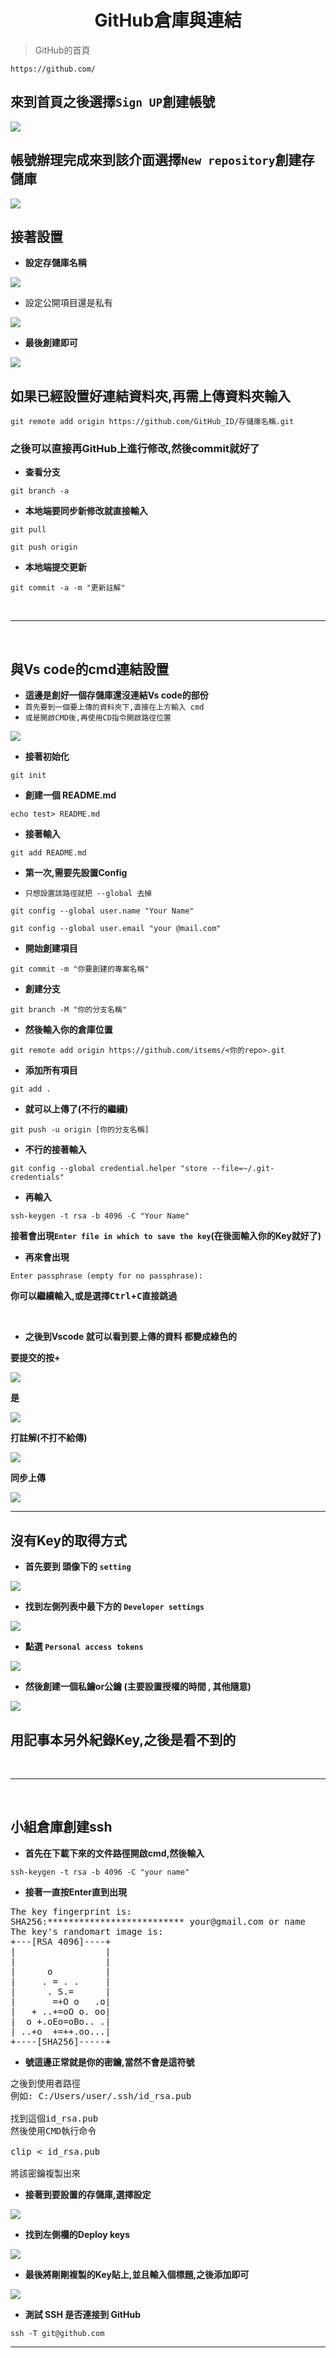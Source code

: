 <div align=center>

# GitHub倉庫與連結 #

</div>

> GitHub的首頁

```
https://github.com/
```

## 來到首頁之後選擇`Sign UP`創建帳號
<img src="./material/GitHub創建.png" width="auto">

<br>

## 帳號辦理完成來到該介面選擇`New repository`創建存儲庫
<img src="./material/GitHub創建倉庫.png" width="auto">

<br>

## 接著設置

+ **設定存儲庫名稱**

<img src="./material/名稱.png" width="auto">

+ 設定公開項目還是私有

<img src="./material/公私.png" width="auto">

+ **最後創建即可**

<img src="./material/創建.png" width="auto">

<br>

## 如果已經設置好連結資料夾,再需上傳資料夾輸入
```
git remote add origin https://github.com/GitHub_ID/存儲庫名稱.git
```
### 之後可以直接再GitHub上進行修改,然後commit就好了

+ **查看分支**
```
git branch -a
```
+ **本地端要同步新修改就直接輸入**
```
git pull
```
```
git push origin
```

+ **本地端提交更新**
```
git commit -a -m "更新註解"
```

<br><hr><br>

## 與Vs code的cmd連結設置

+ **這邊是創好一個存儲庫還沒連結Vs code的部份**
+ `首先要到一個要上傳的資料夾下,直接在上方輸入 cmd`
+ `或是開啟CMD後,再使用CD指令開啟路徑位置`

<img src="./material/cmd1.png" width="auto">
<br>

+ **接著初始化**

```
git init
```

+ **創建一個 README.md**

```
echo test> README.md
```
+ **接著輸入**

```
git add README.md
```

+ **第一次,需要先設置Config**

+ `只想設置該路徑就把 --global 去掉`

```
git config --global user.name "Your Name"
```
```
git config --global user.email "your @mail.com"
```

+ **開始創建項目**

```
git commit -m "你要創建的專案名稱"
```

+ **創建分支**

```
git branch -M "你的分支名稱"
```

+ **然後輸入你的倉庫位置**

```
git remote add origin https://github.com/itsems/<你的repo>.git
```
+ **添加所有項目**

```
git add .
```

+ **就可以上傳了(不行的繼續)**

```
git push -u origin [你的分支名稱]
```

+ **不行的接著輸入**

```
git config --global credential.helper "store --file=~/.git-credentials"
```

+ **再輸入**

```
ssh-keygen -t rsa -b 4096 -C "Your Name"
```
**接著會出現`Enter file in which to save the key`(在後面輸入你的Key就好了)**

+ **再來會出現**

```
Enter passphrase (empty for no passphrase):
```
**你可以繼續輸入,或是選擇<kbd>Ctrl</kbd>+<kbd>C</kbd>直接跳過**

<br>

+ **之後到Vscode 就可以看到要上傳的資料 都變成綠色的**

**要提交的按+**

<img src="./material/提交.png" width="auto">

**是**

<img src="./material/是.png" width="auto">

**打註解(不打不給傳)**

<img src="./material/註解.png" width="auto">

**同步上傳**

<img src="./material/同步上傳.png" width="auto">

<hr>

## **沒有Key的取得方式**

+ **首先要到 頭像下的 `setting`**

<img src="./material/設定.png" width="auto">

+ **找到左側列表中最下方的 `Developer settings`**

<img src="./material/管理設定.png" 
width="auto">

+ **點選 `Personal access tokens`**

<img src="./material/令牌選擇.png" width="auto">

+ **然後創建一個私鑰or公鑰 (主要設置授權的時間 , 其他隨意)**

<img src="./material/創建令牌.png" width="auto">

## 用記事本另外紀錄Key,之後是看不到的

<br><hr><br>

## 小組倉庫創建ssh

+ **首先在下載下來的文件路徑開啟cmd,然後輸入**
```
ssh-keygen -t rsa -b 4096 -C "your name"
```

+ **接著一直按Enter直到出現**
<pre>
The key fingerprint is:
SHA256:************************** your@gmail.com or name
The key's randomart image is:
+---[RSA 4096]----+
|                 |
|                 |
|      o          |
|     . = . .     |
|      . S.=      |
|       =+O o   .o|
|   + ..+=oO o. oo|
|  o +.oEo=oBo.. .|
| ..+o  +=++.oo...|
+----[SHA256]-----+
</pre>

+ **號這邊正常就是你的密鑰,當然不會是這符號**
<pre>
之後到使用者路徑
例如: C:/Users/user/.ssh/id_rsa.pub

找到這個id_rsa.pub
然後使用CMD執行命令

clip < id_rsa.pub

將該密鑰複製出來
</pre>

+ **接著到要設置的存儲庫,選擇設定**

<img src="./material/SSH設定.png" width="auto">


+ **找到左側欄的Deploy keys**

<img src="./material/SSH密鑰輸入.png" width="auto">

+ **最後將剛剛複製的Key貼上,並且輸入個標題,之後添加即可**

<img src="./material/SSH輸入框.png" width="auto">

+ **測試 SSH 是否連接到 GitHub**
```
ssh -T git@github.com
```
<hr>